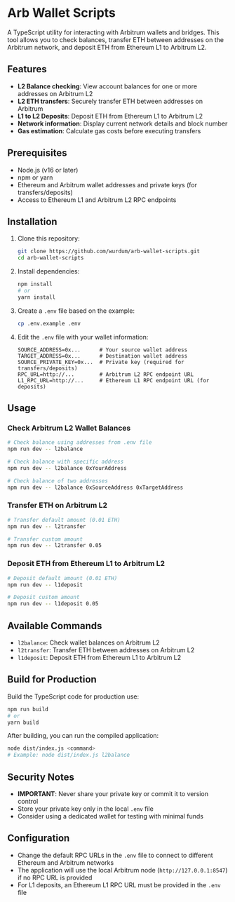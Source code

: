 # Arb Wallet Scripts

A TypeScript utility for interacting with Arbitrum wallets and bridges. This tool allows you to check balances, transfer ETH between addresses on the Arbitrum network, and deposit ETH from Ethereum L1 to Arbitrum L2.

## Features

- **L2 Balance checking**: View account balances for one or more addresses on Arbitrum L2
- **L2 ETH transfers**: Securely transfer ETH between addresses on Arbitrum
- **L1 to L2 Deposits**: Deposit ETH from Ethereum L1 to Arbitrum L2
- **Network information**: Display current network details and block number
- **Gas estimation**: Calculate gas costs before executing transfers

## Prerequisites

- Node.js (v16 or later)
- npm or yarn
- Ethereum and Arbitrum wallet addresses and private keys (for transfers/deposits)
- Access to Ethereum L1 and Arbitrum L2 RPC endpoints

## Installation

1. Clone this repository:
   ```bash
   git clone https://github.com/wurdum/arb-wallet-scripts.git
   cd arb-wallet-scripts
   ```

2. Install dependencies:
   ```bash
   npm install
   # or
   yarn install
   ```

3. Create a `.env` file based on the example:
   ```bash
   cp .env.example .env
   ```

4. Edit the `.env` file with your wallet information:
   ```
   SOURCE_ADDRESS=0x...      # Your source wallet address
   TARGET_ADDRESS=0x...      # Destination wallet address
   SOURCE_PRIVATE_KEY=0x...  # Private key (required for transfers/deposits)
   RPC_URL=http://...        # Arbitrum L2 RPC endpoint URL
   L1_RPC_URL=http://...     # Ethereum L1 RPC endpoint URL (for deposits)
   ```

## Usage

### Check Arbitrum L2 Wallet Balances

```bash
# Check balance using addresses from .env file
npm run dev -- l2balance

# Check balance with specific address
npm run dev -- l2balance 0xYourAddress

# Check balance of two addresses
npm run dev -- l2balance 0xSourceAddress 0xTargetAddress
```

### Transfer ETH on Arbitrum L2

```bash
# Transfer default amount (0.01 ETH)
npm run dev -- l2transfer

# Transfer custom amount
npm run dev -- l2transfer 0.05
```

### Deposit ETH from Ethereum L1 to Arbitrum L2

```bash
# Deposit default amount (0.01 ETH)
npm run dev -- l1deposit

# Deposit custom amount
npm run dev -- l1deposit 0.05
```

## Available Commands

- `l2balance`: Check wallet balances on Arbitrum L2
- `l2transfer`: Transfer ETH between addresses on Arbitrum L2
- `l1deposit`: Deposit ETH from Ethereum L1 to Arbitrum L2

## Build for Production

Build the TypeScript code for production use:

```bash
npm run build
# or
yarn build
```

After building, you can run the compiled application:

```bash
node dist/index.js <command>
# Example: node dist/index.js l2balance
```

## Security Notes

- **IMPORTANT**: Never share your private key or commit it to version control
- Store your private key only in the local `.env` file
- Consider using a dedicated wallet for testing with minimal funds

## Configuration

- Change the default RPC URLs in the `.env` file to connect to different Ethereum and Arbitrum networks
- The application will use the local Arbitrum node (`http://127.0.0.1:8547`) if no RPC URL is provided
- For L1 deposits, an Ethereum L1 RPC URL must be provided in the `.env` file
